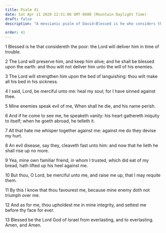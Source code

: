 ```yaml
---
title: Psalm 41
date: Sat Apr 11 2020 22:51:06 GMT-0600 (Mountain Daylight Time)
draft: false
description: "A messianic psalm of David—Blessed is he who considers the poor—The treachery of Judas is foretold."

order: 41
---
```

    
1 Blessed is he that considereth the poor: the Lord will deliver him in time of trouble.

2 The Lord will preserve him, and keep him alive; and he shall be blessed upon the earth: and thou wilt not deliver him unto the will of his enemies.

3 The Lord will strengthen him upon the bed of languishing: thou wilt make all his bed in his sickness.

4 I said, Lord, be merciful unto me: heal my soul; for I have sinned against thee.

5 Mine enemies speak evil of me, When shall he die, and his name perish.

6 And if he come to see me, he speaketh vanity: his heart gathereth iniquity to itself; when he goeth abroad, he telleth it.

7 All that hate me whisper together against me: against me do they devise my hurt.

8 An evil disease, say they, cleaveth fast unto him: and now that he lieth he shall rise up no more.

9 Yea, mine own familiar friend, in whom I trusted, which did eat of my bread, hath lifted up his heel against me.

10 But thou, O Lord, be merciful unto me, and raise me up, that I may requite them.

11 By this I know that thou favourest me, because mine enemy doth not triumph over me.

12 And as for me, thou upholdest me in mine integrity, and settest me before thy face for ever.

13 Blessed be the Lord God of Israel from everlasting, and to everlasting. Amen, and Amen.
